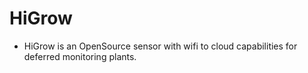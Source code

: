 HiGrow
========

* HiGrow is an OpenSource sensor with wifi to cloud capabilities for deferred monitoring plants. 
